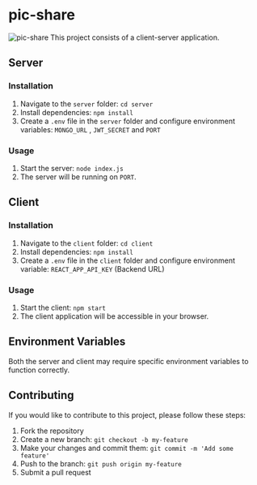 # pic-share
![pic-share](https://muhammedshiyadh.netlify.app/pic--share.png)
This project consists of a client-server application.

## Server

### Installation

1. Navigate to the `server` folder: `cd server`
2. Install dependencies: `npm install`
3. Create a `.env` file in the `server` folder and configure environment variables:  ```MONGO_URL``` , ```JWT_SECRET``` and ```PORT```

### Usage

1. Start the server: `node index.js`
2. The server will be running on `PORT`.

## Client

### Installation

1. Navigate to the `client` folder: `cd client`
2. Install dependencies: `npm install`
3. Create a `.env` file in the `client` folder and configure environment variable: `REACT_APP_API_KEY` (Backend URL)

### Usage

1. Start the client: `npm start`
2. The client application will be accessible in your browser.

## Environment Variables

Both the server and client may require specific environment variables to function correctly.

## Contributing

If you would like to contribute to this project, please follow these steps:

1. Fork the repository
2. Create a new branch: `git checkout -b my-feature`
3. Make your changes and commit them: `git commit -m 'Add some feature'`
4. Push to the branch: `git push origin my-feature`
5. Submit a pull request

 

